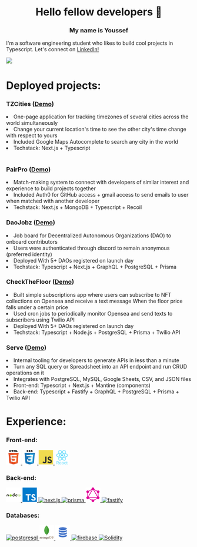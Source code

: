 <div>
<h1 align="center">Hello fellow developers 👋</h1>

<h3 align="center">My name is Youssef</h3>
  <p>
I'm a software engineering student who likes to build cool projects in Typescript. Let's connect on <a href="https://www.linkedin.com/in/youssefelmahallawy">LinkedIn!</a>
  </p>



<!-- ![Youssef's GitHub stats](https://github-readme-stats.vercel.app/api?username=joeelmahallawy&show_icons=true&theme=radical) -->

[![](https://github-readme-streak-stats.herokuapp.com/?user=joeelmahallawy&theme=radical)](https://github.com/joeelmahallawy)

<!--   dark, radical, merko, gruvbox, tokyonight, onedark, cobalt, synthwave, highcontrast, dracula -->


  
  <h1>Deployed projects:</h1>
<h3>TZCities (<a href="https://tzcities.vercel.app/">Demo</a>)</h3>
  <li>One-page application for tracking timezones of several cities across the world simultaneously</li>
  <li>Change your current location's time to see the other city's time change with respect to yours</li>
  <li>Included Google Maps Autocomplete to search any city in the world</li>
  <li>Techstack: Next.js + Typescript</li>
  <br>
  
 <h3>PairPro (<a href="https://pair-pro.vercel.app/">Demo</a>)</h3>
  <li>Match-making system to connect with developers of similar interest and experience to build projects together</li>
  <li>Included Auth0 for GitHub access + gmail access to send emails to user when matched with another developer</li>
  <li>Techstack: Next.js + MongoDB + Typescript + Recoil</li>
  
  
 <h3>DaoJobz (<a href="https://www.daojobz.xyz/">Demo</a>)</h3>
  <li>Job board for Decentralized Autonomous Organizations (DAO) to onboard contributors</li>
  <li>Users were authenticated through discord to remain anonymous (preferred identity)</li>
  <li>Deployed With 5+ DAOs registered on launch day</li>
  <li>Techstack: Typescript + Next.js + GraphQL + PostgreSQL + Prisma</li>
  
 <h3>CheckTheFloor (<a href="https://www.checkthefloor.xyz/">Demo</a>)</h3>
  <li>Built simple subscriptions app where users can subscribe to NFT collections on Opensea and receive a text message When the floor price falls under a certain price</li>
  <li>Used cron jobs to periodically monitor Opensea and send texts to subscribers using Twilio API</li>
  <li>Deployed With 5+ DAOs registered on launch day</li>
  <li>Techstack: Typescript + Node.js + PostgreSQL + Prisma + Twilio API</li>

  <h3>Serve (<a href="https://www.withserve.com/">Demo</a>)</h3>
  <li>Internal tooling for developers to generate APIs in less than a minute</li>
  <li>Turn any SQL query or Spreadsheet into an API endpoint and run CRUD operations on it</li>
  <li>Integrates with PostgreSQL, MySQL, Google Sheets, CSV, and JSON files</li>
  <li>Front-end: Typescript + Next.js + Mantine (components) </li>
  <li>Back-end: Typescript + Fastify + GraphQL + PostgreSQL + Prisma + Twilio API</li>

  

  <h1>Experience:</h1>
  

  

    
</div>


### Front-end:
  
  <a href="https://www.w3.org/html/" target="_blank"> <img src="https://raw.githubusercontent.com/devicons/devicon/master/icons/html5/html5-original-wordmark.svg" alt="html5" width="40" height="40"/> </a> 
<a href="https://www.w3schools.com/css/" target="_blank"> <img src="https://raw.githubusercontent.com/devicons/devicon/master/icons/css3/css3-original-wordmark.svg" alt="css3" width="40" height="40"/> </a>
  <a href="https://developer.mozilla.org/en-US/docs/Web/JavaScript" target="_blank"> <img src="https://raw.githubusercontent.com/devicons/devicon/master/icons/javascript/javascript-original.svg" alt="javascript" width="40" height="40"/> </a>
<a href="https://reactjs.org/" target="_blank"> <img src="https://raw.githubusercontent.com/devicons/devicon/master/icons/react/react-original-wordmark.svg" alt="react" width="40" height="40"/> </a>


### Back-end:

<a href="https://nodejs.org" target="_blank"> <img src="https://raw.githubusercontent.com/devicons/devicon/master/icons/nodejs/nodejs-original-wordmark.svg" alt="nodejs" width="40" height="40"/> </a> 
<a href="https://www.typescriptlang.org/" target="_blank"> <img src="https://raw.githubusercontent.com/devicons/devicon/master/icons/typescript/typescript-original.svg" alt="typescript" width="40" height="40"/> </a>
<a href="https://nextjs.org/" target="_blank"> <img src="https://camo.githubusercontent.com/92ec9eb7eeab7db4f5919e3205918918c42e6772562afb4112a2909c1aaaa875/68747470733a2f2f6173736574732e76657263656c2e636f6d2f696d6167652f75706c6f61642f76313630373535343338352f7265706f7369746f726965732f6e6578742d6a732f6e6578742d6c6f676f2e706e67" alt="next.js" width="40" height="40"/> </a>
<a href="https://www.prisma.io/" target="_blank"> <img src="https://cdn.worldvectorlogo.com/logos/prisma-3.svg" alt="prisma" width="40" height="40"/> </a>
<a href="https://graphql.org/" target="_blank"> <img src="https://raw.githubusercontent.com/github/explore/e65ef46ef3e7bc457c93622f6a89fe8d3fd131d5/topics/graphql/graphql.png" alt="graphql" width="40" height="40"/> </a>
<a href="https://www.fastify.io/" target="_blank"> <img src="https://avatars.githubusercontent.com/u/24939410?s=200&v=4" alt="fastify" width="40" height="40"/> </a>


### Databases:


  <a href="https://www.postgresql.org/docs/" target="_blank"> <img src="https://upload.wikimedia.org/wikipedia/commons/thumb/2/29/Postgresql_elephant.svg/1200px-Postgresql_elephant.svg.png" alt="postgresql" width="40" height="40"/> </a>
<a href="https://www.mongodb.com/" target="_blank"> <img src="https://raw.githubusercontent.com/devicons/devicon/master/icons/mongodb/mongodb-original-wordmark.svg" alt="mongodb" width="40" height="40"/> </a> 
 <a href="https://www.oracle.com/ca-en/database/technologies/appdev/sqldeveloper-landing.html" target="_blank"> <img src="https://raw.githubusercontent.com/github/explore/80688e429a7d4ef2fca1e82350fe8e3517d3494d/topics/sql/sql.png" alt="firebase" width="40" height="40"/> </a>
  <a href="https://firebase.google.com/" target="_blank"> <img src="https://www.vectorlogo.zone/logos/firebase/firebase-icon.svg" alt="firebase" width="40" height="40"/> </a>
    <a href="https://docs.soliditylang.org/en/v0.8.13/" target="_blank"> <img src="https://avatars.githubusercontent.com/u/6250754?s=200&v=4" alt="Solidity" width="40" height="40"/> </a>
  




<!--
**joeelmahallawy/joeelmahallawy** is a ✨ _special_ ✨ repository because its `README.md` (this file) appears on your GitHub profile.

Here are some ideas to get you started:

- 🔭 I’m currently working on ...
- 🌱 I’m currently learning ...
- 👯 I’m looking to collaborate on ...
- 🤔 I’m looking for help with ...
- 💬 Ask me about ...
- 📫 How to reach me: ...
- 😄 Pronouns: ...
- ⚡ Fun fact: ...
-->
